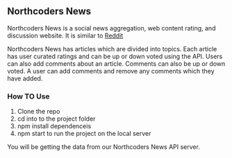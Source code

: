 ## Northcoders News

Northcoders News is a social news aggregation, web content rating, and discussion website. It is similar to [Reddit](https://www.reddit.com/)

Northcoders News has articles which are divided into topics. Each article has user curated ratings and can be up or down voted using the API.
Users can also add comments about an article. Comments can also be up or down voted. A user can add comments and remove any comments which
they have added.

### How TO Use
1. Clone the repo
2. cd into to the project folder
3. npm install dependenceis
4. npm start to run the project on the local server

You will be getting the data from our Northcoders News API server.

